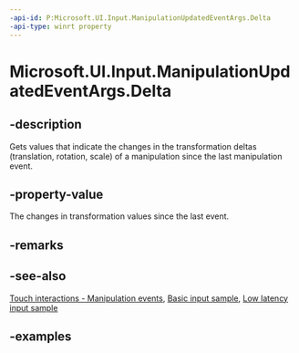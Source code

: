 ```yaml
---
-api-id: P:Microsoft.UI.Input.ManipulationUpdatedEventArgs.Delta
-api-type: winrt property
---
```


# Microsoft.UI.Input.ManipulationUpdatedEventArgs.Delta

<!--
public Microsoft.UI.Input.ManipulationDelta Delta { get; }
-->

## -description

Gets values that indicate the changes in the transformation deltas (translation, rotation, scale) of a manipulation since the last manipulation event.

## -property-value

The changes in transformation values since the last event.

## -remarks

## -see-also

[Touch interactions - Manipulation events](/windows/uwp/design/input/touch-interactions#manipulation-events), [Basic input sample](https://github.com/microsoft/Windows-universal-samples/tree/main/Samples/BasicInput), [Low latency input sample](https://github.com/microsoft/Windows-universal-samples/tree/main/Samples/LowLatencyInput)

## -examples
